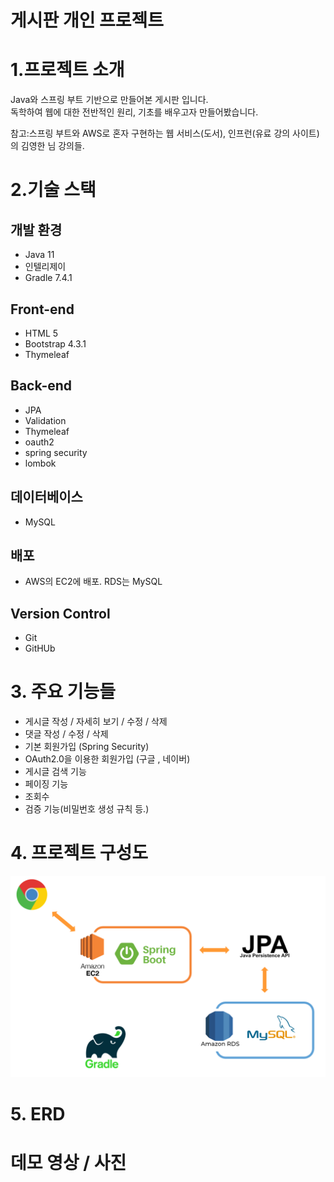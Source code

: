 # 게시판 개인 프로젝트

# 1.프로젝트 소개
Java와 스프링 부트 기반으로 만들어본 게시판 입니다.  
독학하여 웹에 대한 전반적인 원리, 기초를 배우고자 만들어봤습니다.  

참고:스프링 부트와 AWS로 혼자 구현하는 웹 서비스(도서), 인프런(유료 강의 사이트)의 김영한 님 강의들.

# 2.기술 스택

## 개발 환경
* Java 11  
* 인텔리제이  
* Gradle 7.4.1  

## Front-end
* HTML 5
* Bootstrap 4.3.1
* Thymeleaf 

## Back-end
* JPA  
* Validation  
* Thymeleaf  
* oauth2  
* spring security  
* lombok  

## 데이터베이스
* MySQL

## 배포
* AWS의 EC2에 배포. RDS는 MySQL

## Version Control
* Git
* GitHUb


# 3. 주요 기능들
* 게시글 작성 / 자세히 보기 / 수정 / 삭제
* 댓글 작성 / 수정 / 삭제
* 기본 회원가입 (Spring Security)
* OAuth2.0을 이용한 회원가입 (구글 , 네이버)
* 게시글 검색 기능
* 페이징 기능
* 조회수
* 검증 기능(비밀번호 생성 규칙 등.)

# 4. 프로젝트 구성도
![구성도](아키텍처.png)
# 5. ERD

# 데모 영상 / 사진




